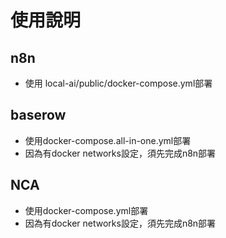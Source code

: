 # 使用說明

## n8n
 - 使用 local-ai/public/docker-compose.yml部署

## baserow
 - 使用docker-compose.all-in-one.yml部署
 - 因為有docker networks設定，須先完成n8n部署

## NCA
 - 使用docker-compose.yml部署
 - 因為有docker networks設定，須先完成n8n部署